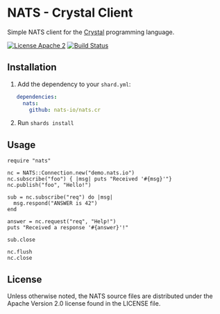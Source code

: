 # NATS - Crystal Client

Simple NATS client for the [Crystal](https://crystal-lang.org) programming language.

[![License Apache 2](https://img.shields.io/badge/License-Apache2-blue.svg)](https://www.apache.org/licenses/LICENSE-2.0)
[![Build Status](https://travis-ci.org/nats-io/nats.cr.svg?branch=master)](http://travis-ci.org/nats-io/nats.cr)

## Installation

1. Add the dependency to your `shard.yml`:

```yaml
   dependencies:
     nats:
       github: nats-io/nats.cr
```

2. Run `shards install`

## Usage

```crystal
require "nats"

nc = NATS::Connection.new("demo.nats.io")
nc.subscribe("foo") { |msg| puts "Received '#{msg}'"}
nc.publish("foo", "Hello!")

sub = nc.subscribe("req") do |msg|
  msg.respond("ANSWER is 42")
end

answer = nc.request("req", "Help!")
puts "Received a response '#{answer}'!"

sub.close

nc.flush
nc.close
```

## License

Unless otherwise noted, the NATS source files are distributed under
the Apache Version 2.0 license found in the LICENSE file.

